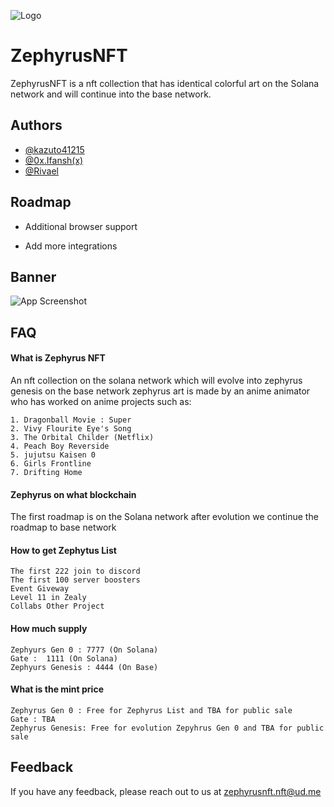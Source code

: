 
![Logo](https://i.ibb.co/VJ2h1PB/IMG-9373.png)


# ZephyrusNFT

ZephyrusNFT is a nft collection that has identical colorful art on the Solana network and will continue into the base network.

## Authors

- [@kazuto41215](https://github.com/kazuto41215/kazuto41215)
- [@0x.Ifansh(x)](https://github.com/ifanshx)
- [@Rivael](https://github.com/)



## Roadmap

- Additional browser support

- Add more integrations


## Banner

![App Screenshot](https://via.placeholder.com/468x300?text=App+Screenshot+Here)


## FAQ

#### What is Zephyrus NFT

An nft collection on the solana network which will evolve into zephyrus genesis on the base network
zephyrus art is made by an anime animator who has worked on anime projects such as:

    1. Dragonball Movie : Super
    2. Vivy Flourite Eye's Song
    3. The Orbital Childer (Netflix)
    4. Peach Boy Reverside
    5. jujutsu Kaisen 0
    6. Girls Frontline
    7. Drifting Home

#### Zephyrus on what blockchain

The first roadmap is on the Solana network after evolution we continue the roadmap to base network

#### How to get Zephytus List

    The first 222 join to discord
    The first 100 server boosters
    Event Giveway
    Level 11 in Zealy
    Collabs Other Project

#### How much supply

    Zephyurs Gen 0 : 7777 (On Solana)
    Gate :  1111 (On Solana)
    Zephyurs Genesis : 4444 (On Base)

#### What is the mint price

    Zephyrus Gen 0 : Free for Zephyrus List and TBA for public sale
    Gate : TBA
    Zephyrus Genesis: Free for evolution Zepyhrus Gen 0 and TBA for public sale


## Feedback

If you have any feedback, please reach out to us at zephyrusnft.nft@ud.me

